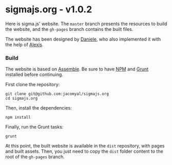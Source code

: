 sigmajs.org - v1.0.2
====================

Here is sigma.js' website. The `master` branch presents the resources to build the website, and the `gh-pages` branch contains the built files.

The website has been designed by [Daniele](https://github.com/danieleguido), who also implemented it with the help of [Alexis](https://github.com/jacomyal/).


### Build

The website is based on [Assemble](http://assemble.io/). Be sure to have [NPM](http://npmjs.org) and [Grunt](http://gruntjs.com) installed before continuing.

First clone the repository:

````
git clone git@github.com:jacomyal/sigmajs.org
cd sigmajs.org
````

Then, install the dependencies:

````
npm install
````

Finally, run the Grunt tasks:

````
grunt
````

At this point, the built website is available in the `dist` repository, with pages and built assets. Then, you just need to copy the `dist` folder content to the root of the `gh-pages` branch.
